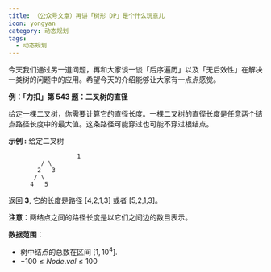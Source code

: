 ```yaml
---
title: （公众号文章）再讲「树形 DP」是个什么玩意儿
icon: yongyan
category: 动态规划
tags:
  - 动态规划
---
```


今天我们通过另一道问题，再和大家谈一谈「后序遍历」以及「无后效性」在解决一类树的问题中的应用。希望今天的介绍能够让大家有一点点感觉。

**例：「力扣」第 543 题：二叉树的直径**

给定一棵二叉树，你需要计算它的直径长度。一棵二叉树的直径长度是任意两个结点路径长度中的最大值。这条路径可能穿过也可能不穿过根结点。

**示例 :**
给定二叉树

```
   				   1
         / \
        2   3
       / \     
      4   5    
```

返回 **3**, 它的长度是路径 [4,2,1,3] 或者 [5,2,1,3]。

**注意**：两结点之间的路径长度是以它们之间边的数目表示。

**数据范围**：

- 树中结点的总数在区间 $[1, 10^4]$.
- $-100 \le Node.val \le 100$





































